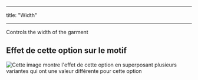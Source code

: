 - - -
title: "Width"
- - -

Controls the width of the garment

## Effet de cette option sur le motif

![Cette image montre l'effet de cette option en superposant plusieurs variantes qui ont une valeur différente pour cette option](tiberius_width_sample.svg "Effect of this option on the pattern")

